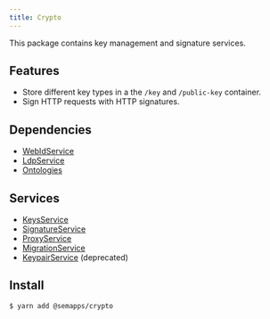 ```yaml
---
title: Crypto
---
```


This package contains key management and signature services.

## Features

- Store different key types in a the `/key` and `/public-key` container.
- Sign HTTP requests with HTTP signatures.

## Dependencies

- [WebIdService](../webid.md)
- [LdpService](../ldp/)
- [Ontologies](../ontologies)

## Services

- [KeysService](./keys)
- [SignatureService](./signature)
- [ProxyService](./proxy)
- [MigrationService](./migration)
- [KeypairService](./keypair) (deprecated)

## Install

```bash
$ yarn add @semapps/crypto
```
